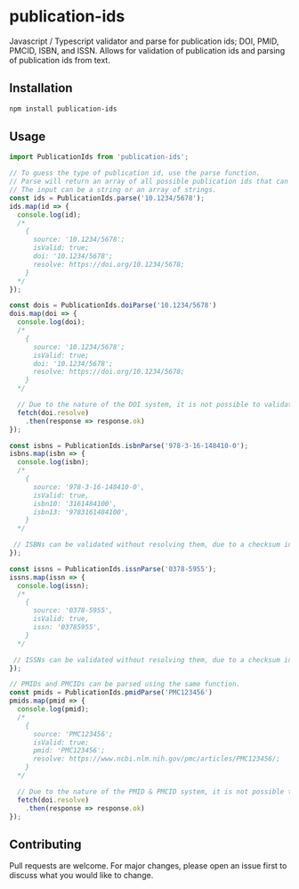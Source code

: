 # publication-ids
Javascript / Typescript validator and parse for publication ids; DOI, PMID, PMCID, ISBN, and ISSN.
Allows for validation of publication ids and parsing of publication ids from text.

## Installation
```bash
npm install publication-ids
```

## Usage
```ts
import PublicationIds from 'publication-ids';

// To guess the type of publication id, use the parse function.
// Parse will return an array of all possible publication ids that can be parsed from the input.
// The input can be a string or an array of strings.
const ids = PublicationIds.parse('10.1234/5678');
ids.map(id => {
  console.log(id);
  /*
    {
      source: '10.1234/5678';
      isValid: true;
      doi: '10.1234/5678';
      resolve: https://doi.org/10.1234/5678;
    }
  */
});

const dois = PublicationIds.doiParse('10.1234/5678')
dois.map(doi => {
  console.log(doi);
  /*
    {
      source: '10.1234/5678';
      isValid: true;
      doi: '10.1234/5678';
      resolve: https://doi.org/10.1234/5678;
    }
  */

  // Due to the nature of the DOI system, it is not possible to validate a DOI without resolving it.
  fetch(doi.resolve)
    .then(response => response.ok)
});

const isbns = PublicationIds.isbnParse('978-3-16-148410-0');
isbns.map(isbn => {
  console.log(isbn);
  /*
    {
      source: '978-3-16-148410-0',
      isValid: true,
      isbn10: '3161484100',
      isbn13: '9783161484100',
    }
  */

 // ISBNs can be validated without resolving them, due to a checksum in the ISBN.
});

const issns = PublicationIds.issnParse('0378-5955');
issns.map(issn => {
  console.log(issn);
  /*
    {
      source: '0378-5955',
      isValid: true,
      issn: '03785955',
    }
  */

 // ISSNs can be validated without resolving them, due to a checksum in the ISBN.
});

// PMIDs and PMCIDs can be parsed using the same function.
const pmids = PublicationIds.pmidParse('PMC123456')
pmids.map(pmid => {
  console.log(pmid);
  /*
    {
      source: 'PMC123456';
      isValid: true;
      pmid: 'PMC123456';
      resolve: https://www.ncbi.nlm.nih.gov/pmc/articles/PMC123456/;
    }
  */

  // Due to the nature of the PMID & PMCID system, it is not possible to validate a DOI without resolving it.
  fetch(doi.resolve)
    .then(response => response.ok)
});
```

## Contributing
Pull requests are welcome. For major changes, please open an issue first to discuss what you would like to change.
